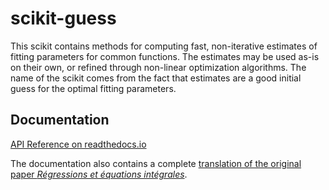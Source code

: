 scikit-guess
============

This scikit contains methods for computing fast, non-iterative estimates of
fitting parameters for common functions. The estimates may be used as-is on
their own, or refined through non-linear optimization algorithms. The name of
the scikit comes from the fact that estimates are a good initial guess for the
optimal fitting parameters.

## Documentation

[API Reference on readthedocs.io](https://scikit-guess.readthedocs.io/en/latest/apiref.html)

The documentation also contains a complete [translation of the original paper _Régressions et équations intégrales_](https://scikit-guess.readthedocs.io/en/latest/appendices/reei/translation.html).
